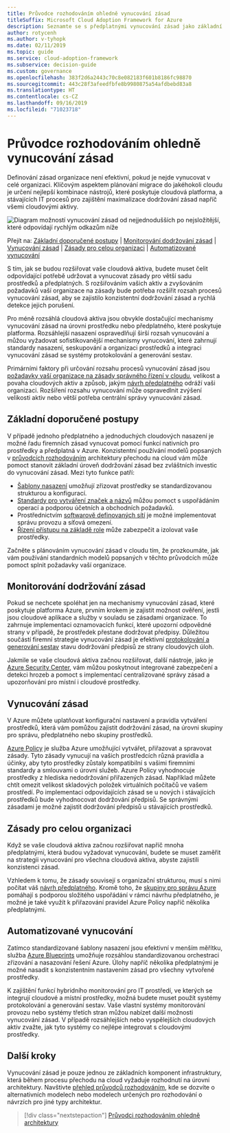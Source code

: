 ```yaml
---
title: Průvodce rozhodováním ohledně vynucování zásad
titleSuffix: Microsoft Cloud Adoption Framework for Azure
description: Seznamte se s předplatnými vynucování zásad jako základní prioritou návrhu při migraci do Azure.
author: rotycenh
ms.author: v-tyhopk
ms.date: 02/11/2019
ms.topic: guide
ms.service: cloud-adoption-framework
ms.subservice: decision-guide
ms.custom: governance
ms.openlocfilehash: 383f2d6a2443c70c8e082183f601b8186fc98870
ms.sourcegitcommit: 443c28f3afeedfbfe8b9980875a54afdbebd83a8
ms.translationtype: HT
ms.contentlocale: cs-CZ
ms.lasthandoff: 09/16/2019
ms.locfileid: "71023718"
---
```

# <a name="policy-enforcement-decision-guide"></a>Průvodce rozhodováním ohledně vynucování zásad

Definování zásad organizace není efektivní, pokud je nejde vynucovat v celé organizaci. Klíčovým aspektem plánování migrace do jakéhokoli cloudu je určení nejlepší kombinace nástrojů, které poskytuje cloudová platforma, a stávajících IT procesů pro zajištění maximalizace dodržování zásad napříč všemi cloudovými aktivy.

![Diagram možností vynucování zásad od nejjednodušších po nejsložitější, které odpovídají rychlým odkazům níže](../../_images/decision-guides/decision-guide-policy-enforcement.png)

Přejít na: [Základní doporučené postupy](#baseline-recommended-practices) | [Monitorování dodržování zásad](#policy-compliance-monitoring) | [Vynucování zásad](#policy-enforcement) | [Zásady pro celou organizaci](#cross-organization-policy) | [Automatizované vynucování](#automated-enforcement)

S tím, jak se budou rozšiřovat vaše cloudová aktiva, budete muset čelit odpovídající potřebě udržovat a vynucovat zásady pro větší sadu prostředků a předplatných. S rozšiřováním vašich aktiv a zvyšováním požadavků vaší organizace na zásady bude potřeba rozšířit rozsah procesů vynucování zásad, aby se zajistilo konzistentní dodržování zásad a rychlá detekce jejich porušení.

Pro méně rozsáhlá cloudová aktiva jsou obvykle dostačující mechanismy vynucování zásad na úrovni prostředku nebo předplatného, které poskytuje platforma. Rozsáhlejší nasazení ospravedlňují širší rozsah vynucování a můžou vyžadovat sofistikovanější mechanismy vynucování, které zahrnují standardy nasazení, seskupování a organizaci prostředků a integraci vynucování zásad se systémy protokolování a generování sestav.

Primárními faktory při určování rozsahu procesů vynucování zásad jsou [požadavky vaší organizace na zásady správného řízení v cloudu](../../govern/index.md), velikost a povaha cloudových aktiv a způsob, jakým [návrh předplatného](../subscriptions/index.md) odráží vaši organizaci. Rozšíření rozsahu vynucování může ospravedlnit zvýšení velikosti aktiv nebo větší potřeba centrální správy vynucování zásad.

## <a name="baseline-recommended-practices"></a>Základní doporučené postupy

V případě jednoho předplatného a jednoduchých cloudových nasazení je možné řadu firemních zásad vynucovat pomocí funkcí nativních pro prostředky a předplatná v Azure. Konzistentní používání modelů popsaných v [průvodcích rozhodováním](../index.md) architektury přechodu na cloud vám může pomoct stanovit základní úroveň dodržování zásad bez zvláštních investic do vynucování zásad. Mezi tyto funkce patří:

- [Šablony nasazení](../resource-consistency/index.md) umožňují zřizovat prostředky se standardizovanou strukturou a konfigurací.
- [Standardy pro vytváření značek a názvů](../resource-tagging/index.md) můžou pomoct s uspořádáním operací a podporou účetních a obchodních požadavků.
- Prostřednictvím [softwarově definovaných sítí](../software-defined-network/index.md) je možné implementovat správu provozu a síťová omezení.
- [Řízení přístupu na základě role](../identity/index.md) může zabezpečit a izolovat vaše prostředky.

Začněte s plánováním vynucování zásad v cloudu tím, že prozkoumáte, jak vám používání standardních modelů popsaných v těchto průvodcích může pomoct splnit požadavky vaší organizace.

## <a name="policy-compliance-monitoring"></a>Monitorování dodržování zásad

Pokud se nechcete spoléhat jen na mechanismy vynucování zásad, které poskytuje platforma Azure, prvním krokem je zajistit možnost ověření, jestli jsou cloudové aplikace a služby v souladu se zásadami organizace. To zahrnuje implementaci oznamovacích funkcí, které upozorní odpovědné strany v případě, že prostředek přestane dodržovat předpisy. Důležitou součástí firemní strategie vynucování zásad je efektivní [protokolování a generování sestav](../logging-and-reporting/index.md) stavu dodržování předpisů ze strany cloudových úloh.

Jakmile se vaše cloudová aktiva začnou rozšiřovat, další nástroje, jako je [Azure Security Center](https://docs.microsoft.com/azure/security-center), vám můžou poskytnout integrované zabezpečení a detekci hrozeb a pomoct s implementací centralizované správy zásad a upozorňování pro místní i cloudové prostředky.

## <a name="policy-enforcement"></a>Vynucování zásad

V Azure můžete uplatňovat konfigurační nastavení a pravidla vytváření prostředků, která vám pomůžou zajistit dodržování zásad, na úrovni skupiny pro správu, předplatného nebo skupiny prostředků.

[Azure Policy](https://docs.microsoft.com/azure/governance/policy/overview) je služba Azure umožňující vytvářet, přiřazovat a spravovat zásady. Tyto zásady vynucují na vašich prostředcích různá pravidla a účinky, aby tyto prostředky zůstaly kompatibilní s vašimi firemními standardy a smlouvami o úrovni služeb. Azure Policy vyhodnocuje prostředky z hlediska nedodržování přiřazených zásad. Například můžete chtít omezit velikost skladových položek virtuálních počítačů ve vašem prostředí. Po implementaci odpovídajících zásad se u nových i stávajících prostředků bude vyhodnocovat dodržování předpisů. Se správnými zásadami je možné zajistit dodržování předpisů u stávajících prostředků.

## <a name="cross-organization-policy"></a>Zásady pro celou organizaci

Když se vaše cloudová aktiva začnou rozšiřovat napříč mnoha předplatnými, která budou vyžadovat vynucování, budete se muset zaměřit na strategii vynucování pro všechna cloudová aktiva, abyste zajistili konzistenci zásad.

Vzhledem k tomu, že zásady souvisejí s organizační strukturou, musí s nimi počítat váš [návrh předplatného](../subscriptions/index.md). Kromě toho, že [skupiny pro správu Azure](../../ready/considerations/scaling-subscriptions.md#managing-multiple-subscriptions) pomáhají s podporou složitého uspořádání v rámci návrhu předplatného, je možné je také využít k přiřazování pravidel Azure Policy napříč několika předplatnými.

## <a name="automated-enforcement"></a>Automatizované vynucování

Zatímco standardizované šablony nasazení jsou efektivní v menším měřítku, služba [Azure Blueprints](https://docs.microsoft.com/azure/governance/blueprints/overview) umožňuje rozsáhlou standardizovanou orchestraci zřizování a nasazování řešení Azure. Úlohy napříč několika předplatnými je možné nasadit s konzistentním nastavením zásad pro všechny vytvořené prostředky.

K zajištění funkcí hybridního monitorování pro IT prostředí, ve kterých se integrují cloudové a místní prostředky, možná budete muset použít systémy protokolování a generování sestav. Vaše vlastní systémy monitorování provozu nebo systémy třetích stran můžou nabízet další možnosti vynucování zásad. V případě rozsáhlejších nebo vyspělejších cloudových aktiv zvažte, jak tyto systémy co nejlépe integrovat s cloudovými prostředky.

## <a name="next-steps"></a>Další kroky

Vynucování zásad je pouze jednou ze základních komponent infrastruktury, která během procesu přechodu na cloud vyžaduje rozhodnutí na úrovni architektury. Navštivte [přehled průvodců rozhodováním](../index.md), kde se dozvíte o alternativních modelech nebo modelech určených pro rozhodování o návrzích pro jiné typy architektur.

> [!div class="nextstepaction"]
> [Průvodci rozhodováním ohledně architektury](../index.md)
